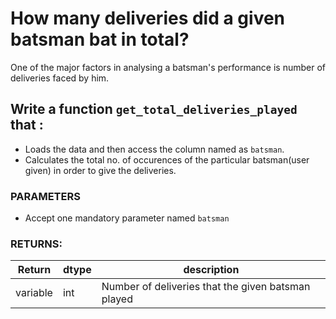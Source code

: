# How many deliveries did a given batsman bat in total?

One of the major factors in analysing 
a batsman's performance is number of deliveries faced by him.

## Write a function `get_total_deliveries_played` that :
- Loads the data and then access the column named as `batsman`.
- Calculates the total no. of occurences of the particular batsman(user given) in order to give the deliveries.  


### PARAMETERS
- Accept one mandatory parameter named `batsman`

### RETURNS:
 Return | dtype | description |
| --- | --- | --- |
| variable | int | Number of deliveries that the given batsman played |

